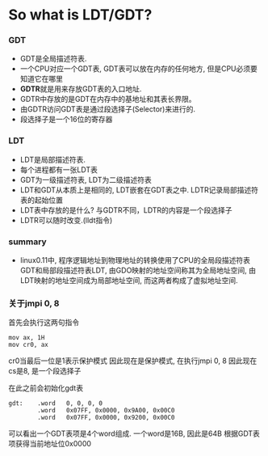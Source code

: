 # So what is LDT/GDT?

### GDT

- GDT是全局描述符表.
- 一个CPU对应一个GDT表, GDT表可以放在内存的任何地方, 但是CPU必须要知道它在哪里
- **GDTR**就是用来存放GDT表的入口地址. 
- GDTR中存放的是GDT在内存中的基地址和其表长界限。
- 由GDTR访问GDT表是通过段选择子(Selector)来进行的. 
- 段选择子是一个16位的寄存器


### LDT

- LDT是局部描述符表. 
- 每个进程都有一张LDT表
- GDT为一级描述符表, LDT为二级描述符表
- LDT和GDT从本质上是相同的, LDT嵌套在GDT表之中. LDTR记录局部描述符表的起始位置
- LDT表中存放的是什么? 与GDTR不同，LDTR的内容是一个段选择子
- LDTR可以随时改变.(lldt指令)

### summary

- linux0.11中, 程序逻辑地址到物理地址的转换使用了CPU的全局段描述符表GDT和局部段描述符表LDT, 由GDO映射的地址空间称其为全局地址空间, 由LDT映射的地址空间成为局部地址空间, 而这两者构成了虚拟地址空间. 

### 关于jmpi 0, 8

首先会执行这两句指令
```
mov ax, 1H
mov cr0, ax
```
cr0当最后一位是1表示保护模式
因此现在是保护模式, 在执行jmpi 0, 8
因此现在cs是8, 是一个段选择子

在此之前会初始化gdt表
```
gdt:    .word   0, 0, 0, 0
        .word   0x07FF, 0x0000, 0x9A00, 0x00C0
        .word   0x07FF, 0x0000, 0x9200, 0x00C0
```
可以看出一个GDT表项是4个word组成. 一个word是16B, 因此是64B
根据GDT表项获得当前地址位0x0000